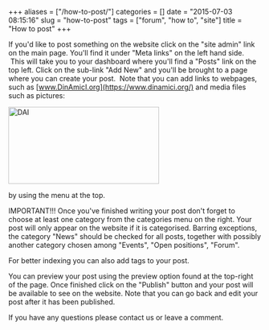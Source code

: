 +++
aliases = ["/how-to-post/"]
categories = []
date = "2015-07-03 08:15:16"
slug = "how-to-post"
tags = ["forum", "how to", "site"]
title = "How to post"
+++

If you'd like to post something on the website click on the "site admin"
link on the main page. You'll find it under "Meta links" on the left
hand side.  This will take you to your dashboard where you'll find a
"Posts" link on the top left. Click on the sub-link "Add New" and you'll
be brought to a page where you can create your post.  Note that you can
add links to webpages, such as
[www.DinAmicI.org](https://www.dinamici.org/) and media files such as
pictures:

[<img src="https://www.dinamici.org/wp-content/uploads/2015/05/DAI-300x153.png" class="alignnone size-medium wp-image-84" width="300" height="153" alt="DAI" />](https://www.dinamici.org/wp-content/uploads/2015/05/DAI.png)

by using the menu at the top.

IMPORTANT!!! Once you've finished writing your post don't forget to
choose at least one category from the categories menu on the right. Your
post will only appear on the website if it is categorised. Barring
exceptions, the category "News" should be checked for all posts,
together with possibly another category chosen among "Events", "Open
positions", "Forum".

For better indexing you can also add tags to your post.

You can preview your post using the preview option found at the
top-right of the page. Once finished click on the "Publish" button and
your post will be available to see on the website. Note that you can go
back and edit your post after it has been published.

If you have any questions please contact us or leave a comment.
